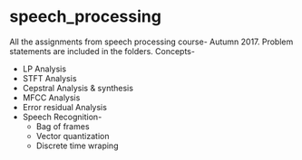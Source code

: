 # speech_processing
All the assignments from speech processing course- Autumn 2017.
Problem statements are included in the folders.
Concepts-
* LP Analysis
* STFT Analysis
* Cepstral Analysis & synthesis
* MFCC Analysis
* Error residual Analysis
* Speech Recognition-
  * Bag of frames
  * Vector quantization
  * Discrete time wraping
